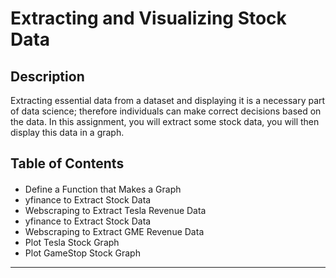 <h1>Extracting and Visualizing Stock Data</h1>
<h2>Description</h2>
Extracting essential data from a dataset and displaying it is a necessary part of data science; therefore individuals can make correct decisions based on the data. In this assignment, you will extract some stock data, you will then display this data in a graph.
<h2>Table of Contents</h2>
<div class="alert alert-block alert-info" style="margin-top: 20px">
    <ul>
        <li>Define a Function that Makes a Graph</li>
        <li>yfinance to Extract Stock Data</li>
        <li>Webscraping to Extract Tesla Revenue Data</li>
        <li>yfinance to Extract Stock Data</li>
        <li>Webscraping to Extract GME Revenue Data</li>
        <li>Plot Tesla Stock Graph</li>
        <li>Plot GameStop Stock Graph</li>
    </ul>

</div>

<hr>
